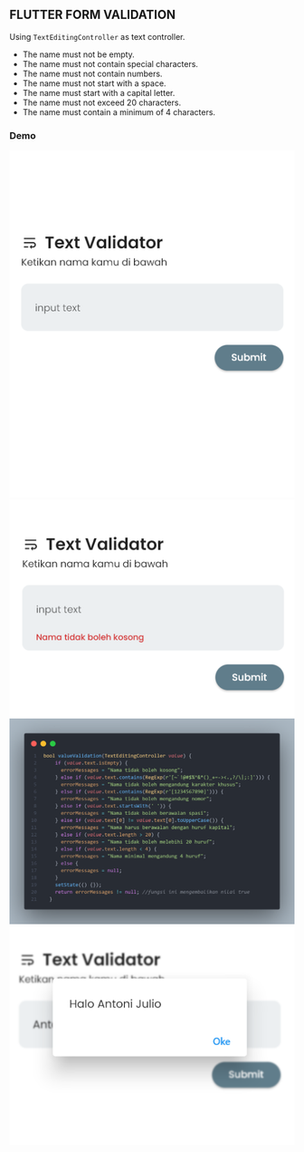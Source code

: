 ## FLUTTER FORM VALIDATION

Using `TextEditingController` as text controller.

- The name must not be empty.
- The name must not contain special characters.
- The name must not contain numbers.
- The name must not start with a space.
- The name must start with a capital letter.
- The name must not exceed 20 characters.
- The name must contain a minimum of 4 characters.

### Demo

![home page](./home_page.png)
![home isempty](./value_isempty.png)
![home validation](./code_validation.png)
![home succes](./value_succes.png)
